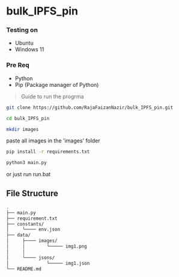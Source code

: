 # bulk_IPFS_pin

### Testing on
* Ubuntu
* Windows 11
### Pre Req
* Python
* Pip (Package manager of Python)

> Guide to run the progrma

```sh
git clone https://github.com/RajaFaizanNazir/bulk_IPFS_pin.git
```

```sh
cd bulk_IPFS_pin
```

```sh
mkdir images
```

paste all images in the 'images' folder
 
 ```sh
 pip install -r requirements.txt
 ```
 
 ```sh
 python3 main.py
 ```
 or just run run.bat
 
## File Structure
```sh
.
├── main.py
├── requirement.txt
├── constants/
│     └──── env.json
├── data/
│     ├──── images/
│     │        └───── img1.png
│     │
│     └──── jsons/
│              └───── img1.json
└── README.md
```
